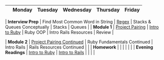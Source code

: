 |  | Monday | Tuesday | Wednesday | Thursday | Friday |
| :----------: | :----------: | :----------: | :----------: | :----------: | :----------: |

| **Interview Prep** | Find Most Common Word in String | <a href="https://github.com/sf-wdi-19-20/modules/tree/master/w6_d2_0_regex" target="_blank">Regex</a> | Stacks & Queues Conceptually | Stacks | Queues |
| **Module 1** | <a href="https://github.com/sf-wdi-19-20/modules/tree/master/w6_d1_1_pull_request_project" target="_blank">Project Pairing</a> | <a href="https://github.com/sf-wdi-19-20/modules/tree/master/w6_d2_1_intro_ruby" target="_blank">Intro to Ruby</a> | Ruby OOP | Intro Rails Resources | Review |

| **Module 2** | <a href="https://github.com/sf-wdi-19-20/modules/tree/master/w6_d1_1_pull_request_project" target="_blank">Project Pairing Continued</a> | Ruby Fundamentals Continued | Intro Rails | Rails Resources Continued |  |
| **Homework** |  |  |  |  |  |
| **Evening Readings** | <a href="http://ajbraus.gitbooks.io/wdi-evening-readings/content/week6/00-intro-to-ruby.html" target="_blank">Intro to Ruby</a> | <a href="http://ajbraus.gitbooks.io/wdi-evening-readings/content/week6/01-intro-to-rails.html" target="_blank">Intro to Rails</a> |  |  |  |
